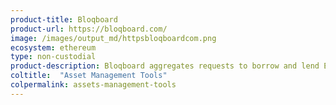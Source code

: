 ```yaml
---
product-title: Bloqboard
product-url: https://bloqboard.com/
image: /images/output_md/httpsbloqboardcom.png
ecosystem: ethereum
type: non-custodial
product-description: Bloqboard aggregates requests to borrow and lend Ethereum-based ERC‌-20 tokens and provides graphical user interface to access MakerDAO and Compound finance protocols on the Ethereum network.
coltitle:  "Asset Management Tools"
colpermalink: assets-management-tools
---
```

